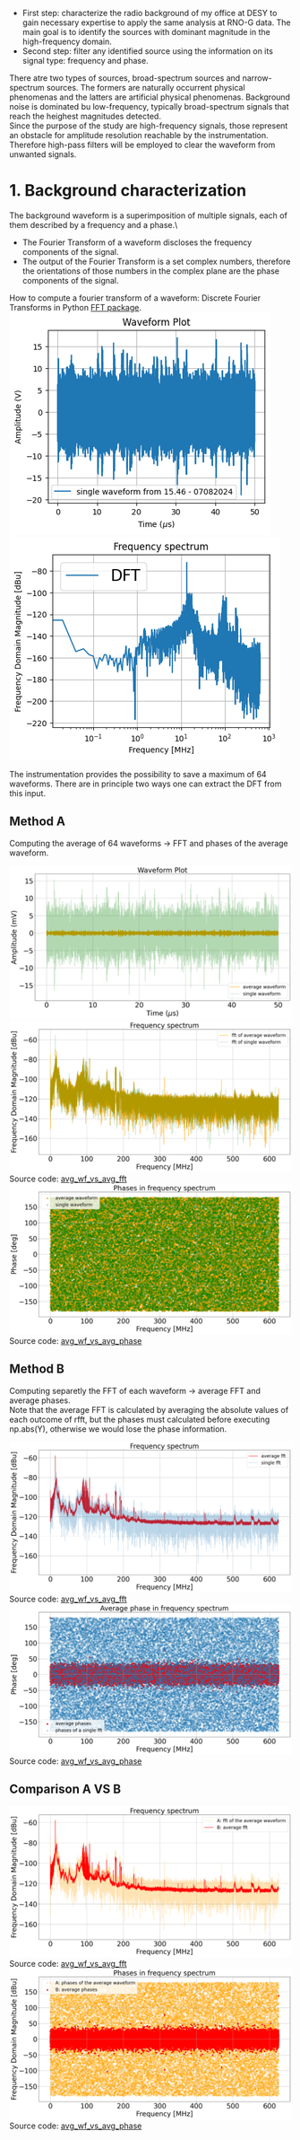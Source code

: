 - First step: characterize the radio background of my office at DESY to gain necessary expertise to apply the same analysis at RNO-G data.
   The main goal is to identify the sources with dominant magnitude in the high-frequency domain.
- Second step: filter any identified source using the information on its signal type: frequency and phase.

There atre two types of sources, broad-spectrum sources and narrow-spectrum sources. The formers are naturally occurrent physical phenomenas and the latters are artificial physical phenomenas.
Background noise is dominated bu low-frequency, typically broad-spectrum signals that reach the heighest magnitudes detected.\
Since the purpose of the study are high-frequency signals, those represent an obstacle for amplitude resolution reachable by the instrumentation. Therefore high-pass filters will be employed to clear the waveform from unwanted signals.

# 1. Background characterization
The background waveform is a superimposition of multiple signals, each of them described by a frequency and a phase.\
* The Fourier Transform of a waveform discloses the frequency components of the signal.
* The output of the Fourier Transform is a set complex numbers, therefore the orientations of those numbers in the complex plane are the phase components of the signal.

How to compute a fourier transform of a waveform: Discrete Fourier Transforms in Python [FFT package](https://docs.scipy.org/doc/scipy/reference/fft.html#).\
 ![Plot waveform](070824_15.46/wf.png)  ![Plot dft](070824_15.46/dft.png) 

The instrumentation provides the possibility to save a maximum of 64 waveforms. There are in principle two ways one can extract the DFT from this input.

## Method A
Computing the average of 64 waveforms $\longrightarrow$ FFT and phases of the average waveform.

![Plot average waveform](070824_15.46/avg_wf_A.png)
![Plot average fft](070824_15.46/avg_fft_A.png)
Source code: [avg_wf_vs_avg_fft](avg_wf_VS_avg_fft-NOerrors.ipynb)
![Plot average phases](070824_15.46/avg_phases_A.png)
Source code: [avg_wf_vs_avg_phase](avg_wf_VS_avg_phase-NOerrors.ipynb)


## Method B
Computing separetly the FFT of each waveform $\longrightarrow$ average FFT and average phases.\
Note that the average FFT is calculated by averaging the absolute values of each outcome of rfft, but the phases must calculated before executing np.abs(Y), otherwise we would lose the phase information.

![Plot average fft](070824_15.46/avg_fft_B.png)
Source code: [avg_wf_vs_avg_fft](avg_wf_VS_avg_fft-NOerrors.ipynb)
![Plot average phases](070824_15.46/avg_phases_B.png)
Source code: [avg_wf_vs_avg_phase](avg_wf_VS_avg_phase-NOerrors.ipynb)

## Comparison A VS B

![Plot A vs B](070824_15.46/A_VS_B.png)
Source code: [avg_wf_vs_avg_fft](avg_wf_VS_avg_fft-NOerrors.ipynb)
![Plot A vs B phases](070824_15.46/A_VS_B_phases.png)
Source code: [avg_wf_vs_avg_phase](avg_wf_VS_avg_phase-NOerrors.ipynb)


